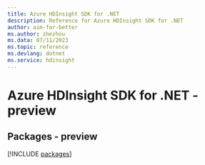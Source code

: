 ```yaml
---
title: Azure HDInsight SDK for .NET
description: Reference for Azure HDInsight SDK for .NET
author: aim-for-better
ms.author: zhezhou
ms.data: 07/11/2023
ms.topic: reference
ms.devlang: dotnet
ms.service: hdinsight
---
```

# Azure HDInsight SDK for .NET - preview
## Packages - preview
[!INCLUDE [packages](hdinsight-index.md)]